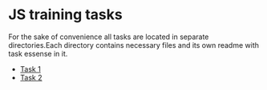 <h1>JS training tasks</h1>
For the sake of convenience all tasks are located in separate directories.Each directory contains necessary files and its own readme with task essense in it. 

* [Task 1](https://github.com/YuliyaBytskevich/EPAM.JS.2016S.Bytskevich/blob/master/Task%201/T1%20README.md)
* [Task 2](https://github.com/YuliyaBytskevich/EPAM.JS.2016S.Bytskevich/blob/master/Task%202/T2%20README.md)
